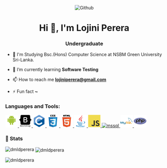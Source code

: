 <p align="center"><img alt="Github" src="https://user-images.githubusercontent.com/88836049/227425453-f6d37635-3cd6-4c49-9b70-29f5b28f374c.gif" width="85%" height="400"/></p>
<h1 align="center">Hi 👋, I'm Lojini Perera</h1>
<h3 align="center">Undergraduate</h3>

- 🔭 I'm Studying Bsc.(Hons) Computer Science at NSBM Green University Sri-Lanka.

- 🌱 I’m currently learning **Software Testing**

- 📫 How to reach me **lojiniperera@gmail.com**

- ⚡ Fun fact **~**

<h3 align="left">Languages and Tools:</h3>
<p align="left"> <a href="https://developer.android.com" target="_blank" rel="noreferrer"> <img src="https://raw.githubusercontent.com/devicons/devicon/master/icons/android/android-original-wordmark.svg" alt="android" width="40" height="40"/> </a> <a href="https://getbootstrap.com" target="_blank" rel="noreferrer"> <img src="https://raw.githubusercontent.com/devicons/devicon/master/icons/bootstrap/bootstrap-plain-wordmark.svg" alt="bootstrap" width="40" height="40"/> </a> <a href="https://www.cprogramming.com/" target="_blank" rel="noreferrer"> <img src="https://raw.githubusercontent.com/devicons/devicon/master/icons/c/c-original.svg" alt="c" width="40" height="40"/> </a> <a href="https://www.w3schools.com/css/" target="_blank" rel="noreferrer"> <img src="https://raw.githubusercontent.com/devicons/devicon/master/icons/css3/css3-original-wordmark.svg" alt="css3" width="40" height="40"/> </a> <a href="https://www.w3.org/html/" target="_blank" rel="noreferrer"> <img src="https://raw.githubusercontent.com/devicons/devicon/master/icons/html5/html5-original-wordmark.svg" alt="html5" width="40" height="40"/> </a> <a href="https://www.java.com" target="_blank" rel="noreferrer"> <img src="https://raw.githubusercontent.com/devicons/devicon/master/icons/java/java-original.svg" alt="java" width="40" height="40"/> </a> <a href="https://developer.mozilla.org/en-US/docs/Web/JavaScript" target="_blank" rel="noreferrer"> <img src="https://raw.githubusercontent.com/devicons/devicon/master/icons/javascript/javascript-original.svg" alt="javascript" width="40" height="40"/> </a> <a href="https://www.microsoft.com/en-us/sql-server" target="_blank" rel="noreferrer"> <img src="https://www.svgrepo.com/show/303229/microsoft-sql-server-logo.svg" alt="mssql" width="40" height="40"/> </a> <a href="https://www.mysql.com/" target="_blank" rel="noreferrer"> <img src="https://raw.githubusercontent.com/devicons/devicon/master/icons/mysql/mysql-original-wordmark.svg" alt="mysql" width="40" height="40"/> </a> <a href="https://www.php.net" target="_blank" rel="noreferrer"> <img src="https://raw.githubusercontent.com/devicons/devicon/master/icons/php/php-original.svg" alt="php" width="40" height="40"/> </a> </p>


### 🚦 Stats


<p><img align="left" src="https://github-readme-stats.vercel.app/api/top-langs?username=dmldperera&show_icons=true&locale=en&layout=compact&theme=tokyonight" alt="dmldperera" /></p>

<p>&nbsp;<img align="center" src="https://github-readme-stats.vercel.app/api?username=dmldperera&show_icons=true&locale=en&theme=tokyonight" alt="dmldperera" /></p>
</p>

<p><img align="center" src="https://github-readme-streak-stats.herokuapp.com/?user=dmldperera&&theme=tokyonight" alt="dmldperera" /></p>



